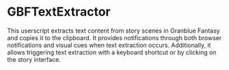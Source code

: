 # GBFTextExtractor
This userscript extracts text content from story scenes in Granblue Fantasy and copies it to the clipboard. It provides notifications through both browser notifications and visual cues when text extraction occurs. Additionally, it allows triggering text extraction with a keyboard shortcut or by clicking on the story interface.
